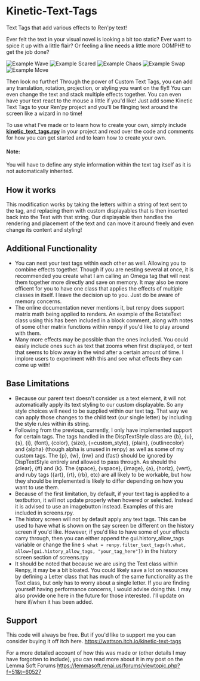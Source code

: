 # Kinetic-Text-Tags
 Text Tags that add various effects to Ren'py text!

Ever felt the text in your visual novel is looking a bit too static?
Ever want to spice it up with a little flair?
Or feeling a line needs a little more OOMPH!! to get the job done?


![Example Wave](https://github.com/SoDaRa/Kinetic-Text-Tags/blob/main/game/example_gifs/ExampleWaves.gif)
![Example Scared](https://github.com/SoDaRa/Kinetic-Text-Tags/blob/main/game/example_gifs/ExampleScared.gif)
![Example Chaos](https://github.com/SoDaRa/Kinetic-Text-Tags/blob/main/game/example_gifs/ExampleChaos.gif)
![Example Swap](https://github.com/SoDaRa/Kinetic-Text-Tags/blob/main/game/example_gifs/ExampleSwap.gif)
![Example Move](https://github.com/SoDaRa/Kinetic-Text-Tags/blob/main/game/example_gifs/ExampleMove.gif)

Then look no further! Through the power of Custom Text Tags, you can add any translation, rotation, projection, or styling you want on the fly!!
You can even change the text and stack multiple effects together.
You can even have your text react to the mouse a little if you'd like!
Just add some Kinetic Text Tags to your Ren'py project and you'll be flinging text around the screen like a wizard in no time!

To use what I've made or to learn how to create your own, simply include **[kinetic_text_tags.rpy](https://github.com/SoDaRa/Kinetic-Text-Tags/blob/main/game/kinetic_text_tags.rpy)** in your project and read over the code and comments for how you can get started and to learn how to create your own.

#### Note: 
You will have to define any style information within the text tag itself as it is not automatically inherited.

## How it works
This modification works by taking the letters within a string of text sent to the tag, and replacing them with custom displayables that is then inserted back into the Text with that string. Our displayable then handles the rendering and placement of the text and can move it around freely and even change its content and styling!
    
## Additional Functionality
- You can nest your text tags within each other as well. Allowing you to combine effects together. Though if you are nesting several at once, it is recommended you create what I am calling an Omega tag that will nest them together more directly and save on memory. It may also be more efficent for you to have one class that applies the effects of multiple classes in itself. I leave the decision up to you. Just do be aware of memory concerns.
- The online documentation never mentions it, but renpy does support matrix math being applied to renders. An example of the RotateText class using this has been included in a block comment, along with notes of some other matrix functions within renpy if you'd like to play around with them.
- Many more effects may be possible than the ones included. You could easily include ones such as text that zooms when first displayed, or text that seems to blow away in the wind after a certain amount of time. I implore users to experiment with this and see what effects they can come up with!
    
## Base Limitations
- Because our parent text doesn't consider us a text element, it will not automatically apply its text styling to our custom displayable. So any style choices will need to be supplied within our text tag. That way we can apply those changes to the child text (our single letter) by including the style rules within its string.
- Following from the previous, currently, I only have implemented support for certain tags. The tags handled in the DispTextStyle class are {b}, {u}, {s}, {i}, {font}, {color}, {size}, {=custom_style}, {plain}, {outlinecolor} and {alpha} (though alpha is unused in renpy) as well as some of my custom tags. The {p}, {w}, {nw} and {fast} should be ignored by DispTextStyle entirely and allowed to pass through. As should the {clear}, {#} and {k}. The {space}, {vspace}, {image}, {a}, {horiz}, {vert}, and ruby tags ({art}, {rt}, {rb}, etc) are all likely to be workable, but how they should be implemented is likely to differ depending on how you want to use them.
- Because of the first limitation, by default, if your text tag is applied to a textbutton, it will not update properly when hovered or selected. Instead it is advised to use an imagebutton instead. Examples of this are included in screens.rpy.
- The history screen will not by default apply any text tags. This can be used to have what is shown on the say screen be different on the history screen if you'd like. However, if you'd like to have some of your effects carry through, then you can either append the gui.history_allow_tags variable or change the line `$ what = renpy.filter_text_tags(h.what, allow=[gui.history_allow_tags, "your_tag_here"])`  in the history screen section of screens.rpy
- It should be noted that because we are using the Text class within Renpy, it may be a bit bloated. You could likely save a lot on resources by defining a Letter class that has much of the same functionality as the Text class, but only has to worry about a single letter. If you are finding yourself having performance concerns, I would advise doing this.  I may also provide one here in the future for those interested. I'll update on here if/when it has been added.

## Support
This code will always be free. But if you'd like to support me you can consider buying it off itch here. https://wattson.itch.io/kinetic-text-tags

For a more detailed account of how this was made or (other details I may have forgotten to include), you can read more about it in my post on the Lemma Soft Forums https://lemmasoft.renai.us/forums/viewtopic.php?f=51&t=60527
